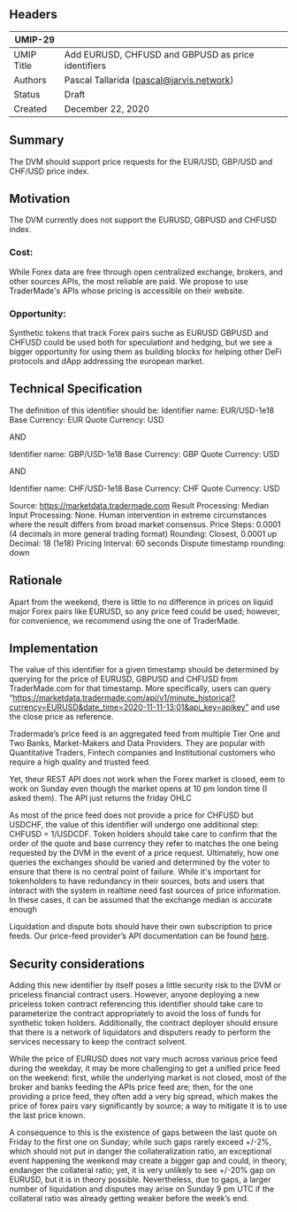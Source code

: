 ## Headers
| UMIP-29    |                                                          |
|------------|----------------------------------------------------------|
| UMIP Title | Add EURUSD, CHFUSD and GBPUSD as price identifiers       |
| Authors    | Pascal Tallarida (pascal@jarvis.network)                 |
| Status     | Draft                                                    |
| Created    | December 22, 2020                                        |

## Summary
The DVM should support price requests for the EUR/USD, GBP/USD and CHF/USD price index.

## Motivation
The DVM currently does not support the EURUSD, GBPUSD and CHFUSD index.

### Cost: 
While Forex data are free through open centralized exchange, brokers, and other sources APIs, the most reliable are paid. We propose to use TraderMade's APIs whose pricing is accessible on their website.

### Opportunity: 
Synthetic tokens that track Forex pairs suche as EURUSD GBPUSD and CHFUSD could be used both for speculationt and hedging, but we see a bigger opportunity for using them as building blocks for helping other DeFi protocols and dApp addressing the european market.

## Technical Specification
The definition of this identifier should be:
Identifier name: EUR/USD-1e18
Base Currency: EUR
Quote Currency: USD

AND

Identifier name: GBP/USD-1e18
Base Currency: GBP
Quote Currency: USD

AND

Identifier name: CHF/USD-1e18
Base Currency: CHF
Quote Currency: USD

Source: https://marketdata.tradermade.com
Result Processing: Median
Input Processing: None. Human intervention in extreme circumstances where the result differs from broad market consensus.
Price Steps: 0.0001 (4 decimals in more general trading format)
Rounding: Closest, 0.0001 up
Decimal: 18 (1e18)
Pricing Interval: 60 seconds
Dispute timestamp rounding: down

## Rationale
Apart from the weekend, there is little to no difference in prices on liquid major Forex pairs like EURUSD, so any price feed could be used; however, for convenience, we recommend using the one of TraderMade.

## Implementation
The value of this identifier for a given timestamp should be determined by querying for the price of EURUSD, GBPUSD and CHFUSD from TraderMade.com for that timestamp. More specifically, users can query “https://marketdata.tradermade.com/api/v1/minute_historical?currency=EURUSD&date_time=2020-11-11-13:01&api_key=apikey” and use the close price as reference. 

Tradermade’s price feed is an aggregated feed from multiple Tier One and Two Banks, Market-Makers and Data Providers. They are popular with Quantitative Traders, Fintech companies and Institutional customers who require a high quality and trusted feed.

Yet, theur REST API does not work when the Forex market is closed, eem to work on Sunday even though the market opens at 10 pm london time (I asked them). The API just returns the friday OHLC

As most of the price feed does not provide a price for CHFUSD but USDCHF, the value of this identifier will undergo one additional step: CHFUSD = 1/USDCDF.  Token holders should take care to confirm that the order of the quote and base currency they refer to matches the one being requested by the DVM in the event of a price request.
Ultimately, how one queries the exchanges should be varied and determined by the voter to ensure that there is no central point of failure.
While it's important for tokenholders to have redundancy in their sources, bots and users that interact with the system in realtime need fast sources of price information. In these cases, it can be assumed that the exchange median is accurate enough

Liquidation and dispute bots should have their own subscription to price feeds. Our price-feed provider’s API documentation can be found [here](https://marketdata.tradermade.com/documentation).

## Security considerations
Adding this new identifier by itself poses a little security risk to the DVM or priceless financial contract users. However, anyone deploying a new priceless token contract referencing this identifier should take care to parameterize the contract appropriately to avoid the loss of funds for synthetic token holders. Additionally, the contract deployer should ensure that there is a network of liquidators and disputers ready to perform the services necessary to keep the contract solvent.

While the price of EURUSD does not vary much across various price feed during the weekday, it may be more challenging to get a unified price feed on the weekend: first, while the underlying market is not closed, most of the broker and banks feeding the APIs price feed are; then, for the one providing a price feed, they often add a very big spread, which makes the price of forex pairs vary significantly by source; a way to mitigate it is to use the last price known. 

A consequence to this is the existence of gaps between the last quote on Friday to the first one on Sunday; while such gaps rarely exceed +/-2%, which should not put in danger the collateralization ratio, an exceptional event happening the weekend may create a bigger gap and could, in theory, endanger the collateral ratio; yet, it is very unlikely to see +/-20% gap on EURUSD, but it is in theory possible. Nevertheless, due to gaps, a larger number of liquidation and disputes may arise on Sunday 9 pm UTC if the collateral ratio was already getting weaker before the week’s end.